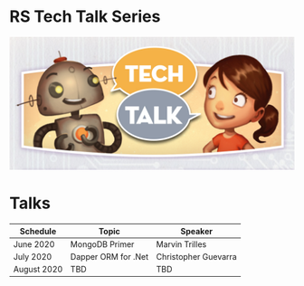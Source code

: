 # RS Tech Talk Series

![Tech Talk Image](_assets/techtalk.jpg)

# Talks

| Schedule | Topic | Speaker |
| --- | --- | --- |
| June 2020 | MongoDB Primer | Marvin Trilles |
| July 2020 | Dapper ORM for .Net | Christopher Guevarra |
| August 2020 | TBD | TBD |

